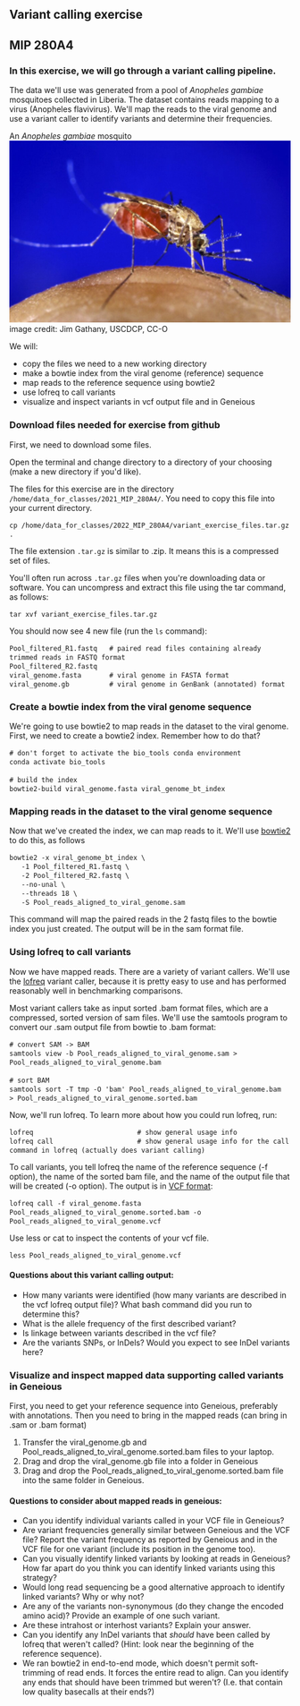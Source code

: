 ## Variant calling exercise

MIP 280A4 
---

### In this exercise, we will go through a variant calling pipeline. 

The data we'll use was generated from a pool of _Anopheles gambiae_ mosquitoes collected in Liberia.  The dataset contains reads mapping to a virus (Anopheles flavivirus).  We'll map the reads to the viral genome and use a variant caller to identify variants and determine their frequencies.

An _Anopheles gambiae_ mosquito
![Anopheles gambiae mosquito](./anopheles_gambiae.jpg)
image credit: Jim Gathany, USCDCP, CC-O

We will:

- copy the files we need to a new working directory
- make a bowtie index from the viral genome (reference) sequence
- map reads to the reference sequence using bowtie2
- use lofreq to call variants
- visualize and inspect variants in vcf output file and in Geneious

### Download files needed for exercise from github

First, we need to download some files.

Open the terminal and change directory to a directory of your choosing (make a new directory if you'd like).

The files for this exercise are in the directory `/home/data_for_classes/2021_MIP_280A4/`.  You need to copy this file into your current directory.

```
cp /home/data_for_classes/2022_MIP_280A4/variant_exercise_files.tar.gz .
```

The file extension `.tar.gz` is similar to .zip.  It means this is a compressed set of files.  

You'll often run across `.tar.gz` files when you're downloading data or software.  You can uncompress and extract this file using the tar command, as follows:

```
tar xvf variant_exercise_files.tar.gz
```

You should now see 4 new file (run the `ls` command):
```
Pool_filtered_R1.fastq   # paired read files containing already trimmed reads in FASTQ format
Pool_filtered_R2.fastq
viral_genome.fasta       # viral genome in FASTA format
viral_genome.gb          # viral genome in GenBank (annotated) format
```

### Create a bowtie index from the viral genome sequence

We're going to use bowtie2 to map reads in the dataset to the viral genome.  First, we need to create a bowtie2 index.  Remember how to do that?

```
# don't forget to activate the bio_tools conda environment
conda activate bio_tools

# build the index
bowtie2-build viral_genome.fasta viral_genome_bt_index 
```


### Mapping reads in the dataset to the viral genome sequence 

Now that we've created the index, we can map reads to it.  We'll use [bowtie2](http://bowtie-bio.sourceforge.net/bowtie2/manual.shtml) to do this, as follows

```
bowtie2 -x viral_genome_bt_index \
   -1 Pool_filtered_R1.fastq \
   -2 Pool_filtered_R2.fastq \
   --no-unal \
   --threads 18 \
   -S Pool_reads_aligned_to_viral_genome.sam
```

This command will map the paired reads in the 2 fastq files to the bowtie index you just created.  The output will be in the sam format file.

### Using lofreq to call variants

Now we have mapped reads.  There are a variety of variant callers.  We'll use the [lofreq](http://csb5.github.io/lofreq/) variant caller, because it is pretty easy to use and has performed reasonably well in benchmarking comparisons.

Most variant callers take as input sorted .bam format files, which are a compressed, sorted version of sam files.  We'll use the samtools program to convert our .sam output file from bowtie to .bam format:

```
# convert SAM -> BAM
samtools view -b Pool_reads_aligned_to_viral_genome.sam > Pool_reads_aligned_to_viral_genome.bam

# sort BAM 
samtools sort -T tmp -O 'bam' Pool_reads_aligned_to_viral_genome.bam  > Pool_reads_aligned_to_viral_genome.sorted.bam
```

Now, we'll run lofreq.  To learn more about how you could run lofreq, run:
```
lofreq                          # show general usage info
lofreq call                     # show general usage info for the call command in lofreq (actually does variant calling)
```

To call variants, you tell lofreq the name of the reference sequence (-f option), the name of the sorted bam file, and the name of the output file that will be created (-o option).  The output is in [VCF format](https://samtools.github.io/hts-specs/VCFv4.3.pdf):
```
lofreq call -f viral_genome.fasta Pool_reads_aligned_to_viral_genome.sorted.bam -o Pool_reads_aligned_to_viral_genome.vcf
```

Use less or cat to inspect the contents of your vcf file.  
```
less Pool_reads_aligned_to_viral_genome.vcf
```

#### Questions about this variant calling output:
- How many variants were identified (how many variants are described in the vcf lofreq output file)? What bash command did you run to determine this?  
- What is the allele frequency of the first described variant? 
- Is linkage between variants described in the vcf file? 
- Are the variants SNPs, or InDels?  Would you expect to see InDel variants here? 


### Visualize and inspect mapped data supporting called variants in Geneious

First, you need to get your reference sequence into Geneious, preferably with annotations.  Then you need to bring in the mapped reads (can bring in .sam or .bam format)

1. Transfer the viral_genome.gb and Pool_reads_aligned_to_viral_genome.sorted.bam files to your laptop.
2. Drag and drop the viral_genome.gb file into a folder in Geneious
3. Drag and drop the Pool_reads_aligned_to_viral_genome.sorted.bam file into the same folder in Geneious.  


#### Questions to consider about mapped reads in geneious:
- Can you identify individual variants called in your VCF file in Geneious?
- Are variant frequencies generally similar between Geneious and the VCF file?  Report the variant frequency as reported by Geneious and in the VCF file for one variant (include its position in the genome too).  
- Can you visually identify linked variants by looking at reads in Geneious?  How far apart do you think you can identify linked variants using this strategy?  
- Would long read sequencing be a good alternative approach to identify linked variants? Why or why not?  
- Are any of the variants non-synonymous (do they change the encoded amino acid)?  Provide an example of one such variant.
- Are these intrahost or interhost variants?  Explain your answer.
- Can you identify any InDel variants that _should_ have been called by lofreq that weren't called? (Hint: look near the beginning of the reference sequence). 
- We ran bowtie2 in end-to-end mode, which doesn't permit soft-trimming of read ends.  It forces the entire read to align.  Can you identify any ends that should have been trimmed but weren't?  (I.e. that contain low quality basecalls at their ends?) 

